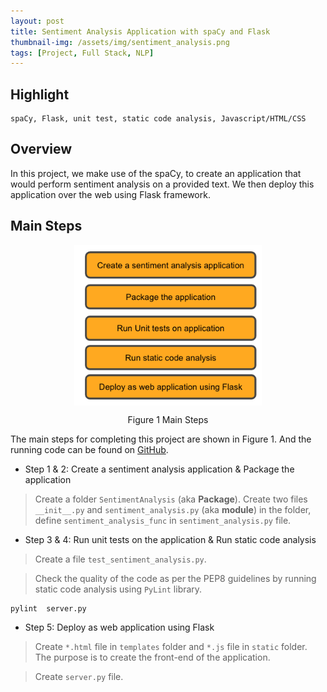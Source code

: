 ```yaml
---
layout: post
title: Sentiment Analysis Application with spaCy and Flask
thumbnail-img: /assets/img/sentiment_analysis.png
tags: [Project, Full Stack, NLP]
---
```

## Highlight

```
spaCy, Flask, unit test, static code analysis, Javascript/HTML/CSS
```

## Overview

In this project, we make use of the spaCy, to create an application that would perform sentiment analysis on a provided text. We then deploy this application over the web using Flask framework.

## Main Steps

<div align = "center">
<img src="../assets/img/sentimentAnalysisWorkflow.png" width = "300" alt="saw" align=center />
<p class="text-center">Figure 1 Main Steps</p>
</div>

The main steps for completing this project are shown in Figure 1. And the running code can be found on [GitHub](https://github.com/chennnxu/Project_Sentiment-Analysis-Application-with-Flask.git).

* Step 1 & 2: Create a sentiment analysis application & Package the application
  
> Create a folder `SentimentAnalysis` (aka **Package**).
  Create two files `__init__.py` and `sentiment_analysis.py` (aka **module**) in the folder, define `sentiment_analysis_func` in `sentiment_analysis.py` file.

* Step 3 & 4: Run unit tests on the application & Run static code analysis

> Create a file `test_sentiment_analysis.py`.

> Check the quality of the code as per the PEP8 guidelines by running static code analysis using `PyLint` library. 

```bash
pylint  server.py
```

* Step 5: Deploy as web application using Flask

> Create `*.html` file in `templates` folder and `*.js` file in `static` folder. The purpose is to create the front-end of the application.

> Create `server.py` file.
